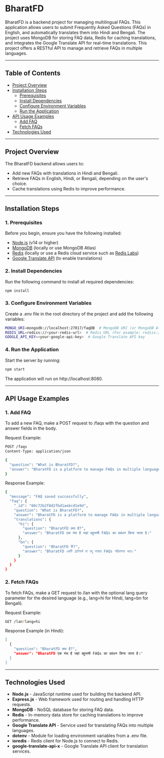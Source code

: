 # BharatFD

BharatFD is a backend project for managing multilingual FAQs. This application allows users to submit Frequently Asked Questions (FAQs) in English, and automatically translates them into Hindi and Bengali. The project uses MongoDB for storing FAQ data, Redis for caching translations, and integrates the Google Translate API for real-time translations. This project offers a RESTful API to manage and retrieve FAQs in multiple languages.

---

## Table of Contents

- [Project Overview](#project-overview)
- [Installation Steps](#installation-steps)
  - [Prerequisites](#prerequisites)
  - [Install Dependencies](#install-dependencies)
  - [Configure Environment Variables](#configure-environment-variables)
  - [Run the Application](#run-the-application)
- [API Usage Examples](#api-usage-examples)
  - [Add FAQ](#add-faq)
  - [Fetch FAQs](#fetch-faqs)
- [Technologies Used](#technologies-used)

---

## Project Overview

The BharatFD backend allows users to:
- Add new FAQs with translations in Hindi and Bengali.
- Retrieve FAQs in English, Hindi, or Bengali, depending on the user's choice.
- Cache translations using Redis to improve performance.

---

## Installation Steps

### 1. Prerequisites
Before you begin, ensure you have the following installed:
- [Node.js](https://nodejs.org/) (v14 or higher)
- [MongoDB](https://www.mongodb.com/try/download/community) (locally or use MongoDB Atlas)
- [Redis](https://redis.io/download) (locally or use a Redis cloud service such as [Redis Labs](https://redislabs.com/))
- [Google Translate API](https://cloud.google.com/translate) (to enable translations)

### 2. Install Dependencies

Run the following command to install all required dependencies:

```bash
npm install
```

### 3. Configure Environment Variables

Create a .env file in the root directory of the project and add the following variables:

```bash
MONGO_URI=mongodb://localhost:27017/faqDB  # MongoDB URI (or MongoDB Atlas URI)
REDIS_URL=rediss://<your-redis-url>  # Redis URL (For example: rediss://your-redis-server:6379)
GOOGLE_API_KEY=<your-google-api-key>  # Google Translate API key
```

### 4. Run the Application

Start the server by running:

```bash
npm start
```

The application will run on http://localhost:8080.

---


## API Usage Examples

### 1. Add FAQ

To add a new FAQ, make a POST request to /faqs with the question and answer fields in the body.

Request Example:

```bash
POST /faqs
Content-Type: application/json

{
  "question": "What is BharatFD?",
  "answer": "BharatFD is a platform to manage FAQs in multiple languages."
}
```

Response Example:

```bash
{
  "message": "FAQ saved successfully",
  "faq": {
    "_id": "60c72b2f8d2fbd1aebcd1e9d",
    "question": "What is BharatFD?",
    "answer": "BharatFD is a platform to manage FAQs in multiple languages.",
    "translations": {
      "hi": {
        "question": "BharatFD क्या है?",
        "answer": "BharatFD एक मंच है जहां बहुभाषी FAQs का प्रबंधन किया जाता है।"
      },
      "bn": {
        "question": "BharatFD কী?",
        "answer": "BharatFD একটি প্ল্যাটফর্ম যা বহু ভাষায় FAQs পরিচালনা করে।"
      }
    }
  }
}
```

### 2. Fetch FAQs

To fetch FAQs, make a GET request to /lan with the optional lang query parameter for the desired language (e.g., lang=hi for Hindi, lang=bn for Bengali).

Request Example:

```bash
GET /lan?lang=hi
```

Response Example (in Hindi):

```bash
[
  {
    "question": "BharatFD क्या है?",
    "answer": "BharatFD एक मंच है जहां बहुभाषी FAQs का प्रबंधन किया जाता है।"
  }
]
```

---


## Technologies Used

- **Node.js** - JavaScript runtime used for building the backend API.
- **Express.js** - Web framework used for routing and handling HTTP requests.
- **MongoDB** - NoSQL database for storing FAQ data.
- **Redis** - In-memory data store for caching translations to improve performance.
- **Google Translate API** - Service used for translating FAQs into multiple languages.
- **dotenv** - Module for loading environment variables from a .env file.
- **ioredis** - Redis client for Node.js to connect to Redis.
- **google-translate-api-x** - Google Translate API client for translation services.



